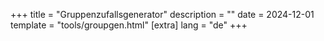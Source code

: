 +++
title = "Gruppenzufallsgenerator"
description = ""
date = 2024-12-01
template = "tools/groupgen.html"
[extra]
lang = "de"
+++
